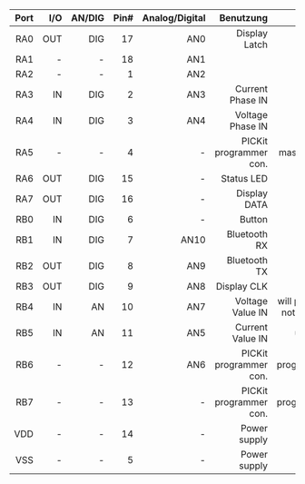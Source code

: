 <!--
Version: 1.0
Author: Manuel Federanko
Last Updated: 29. Jan. 16
Version: 1.2
-->

|  Port|   I/O| AN/DIG|  Pin#|   Analog/Digital|             Benutzung|                           Note|
|-----:|-----:|------:|-----:|----------------:|---------------------:|------------------------------:|
|   RA0|   OUT|    DIG|    17|              AN0|         Display Latch|                               |
|   RA1|     -|      -|    18|              AN1|                      |                               |
|   RA2|     -|      -|     1|              AN2|                      |                               |
|   RA3|    IN|    DIG|     2|              AN3|      Current Phase IN|                            CCP|
|   RA4|    IN|    DIG|     3|              AN4|      Voltage Phase IN|                            CCP|
|   RA5|     -|      -|     4|                -|PICKit programmer con.|                   master clear|
|   RA6|   OUT|    DIG|    15|                -|            Status LED|                               |
|   RA7|   OUT|    DIG|    16|                -|          Display DATA|                               |
|   RB0|    IN|    DIG|     6|                -|                Button|                               |
|   RB1|    IN|    DIG|     7|             AN10|          Bluetooth RX|                               |
|   RB2|   OUT|    DIG|     8|              AN9|          Bluetooth TX|                               |
|   RB3|   OUT|    DIG|     9|              AN8|           Display CLK|                               |
|   RB4|    IN|     AN|    10|              AN7|      Voltage Value IN|      will probably not be used|
|   RB5|    IN|     AN|    11|              AN5|      Current Value IN|                        use ADC|
|   RB6|     -|      -|    12|              AN6|PICKit programmer con.|        nur als programmier Pin|
|   RB7|     -|      -|    13|                -|PICKit programmer con.|        nur als programmier Pin|
|   VDD|     -|      -|    14|                -|          Power supply|                               |
|   VSS|     -|      -|     5|                -|          Power supply|                               |
